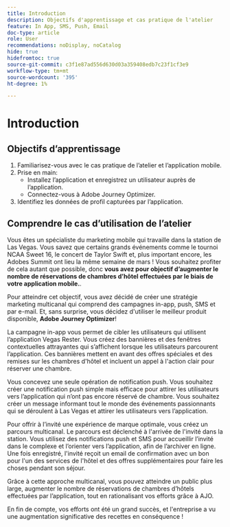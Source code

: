 ```yaml
---
title: Introduction
description: Objectifs d'apprentissage et cas pratique de l'atelier
feature: In App, SMS, Push, Email
doc-type: article
role: User
recommendations: noDisplay, noCatalog
hide: true
hidefromtoc: true
source-git-commit: c3f1e87ad556d630d03a359408edb7c23f1cf3e9
workflow-type: tm+mt
source-wordcount: '395'
ht-degree: 1%

---
```



# Introduction

## Objectifs d’apprentissage

1. Familiarisez-vous avec le cas pratique de l’atelier et l’application mobile.
2. Prise en main:
   * Installez l’application et enregistrez un utilisateur auprès de l’application.
   * Connectez-vous à Adobe Journey Optimizer.
3. Identifiez les données de profil capturées par l’application.

## Comprendre le cas d’utilisation de l’atelier

Vous êtes un spécialiste du marketing mobile qui travaille dans la station de Las Vegas. Vous savez que certains grands événements comme le tournoi NCAA Sweet 16, le concert de Taylor Swift et, plus important encore, les Adobes Summit ont lieu la même semaine de mars ! Vous souhaitez profiter de cela autant que possible, donc **vous avez pour objectif d’augmenter le nombre de réservations de chambres d’hôtel effectuées par le biais de votre application mobile.**.

Pour atteindre cet objectif, vous avez décidé de créer une stratégie marketing multicanal qui comprend des campagnes in-app, push, SMS et par e-mail.  Et, sans surprise, vous décidez d&#39;utiliser le meilleur produit disponible, **Adobe Journey Optimizer**!

La campagne in-app vous permet de cibler les utilisateurs qui utilisent l’application Vegas Rester. Vous créez des bannières et des fenêtres contextuelles attrayantes qui s’affichent lorsque les utilisateurs parcourent l’application. Ces bannières mettent en avant des offres spéciales et des remises sur les chambres d&#39;hôtel et incluent un appel à l&#39;action clair pour réserver une chambre.

Vous concevez une seule opération de notification push. Vous souhaitez créer une notification push simple mais efficace pour attirer les utilisateurs vers l’application qui n’ont pas encore réservé de chambre. Vous souhaitez créer un message informant tout le monde des événements passionnants qui se déroulent à Las Vegas et attirer les utilisateurs vers l’application.

Pour offrir à l’invité une expérience de marque optimale, vous créez un parcours multicanal. Le parcours est déclenché à l&#39;arrivée de l&#39;invité dans la station. Vous utilisez des notifications push et SMS pour accueillir l’invité dans le complexe et l’orienter vers l’application, afin de l’archiver en ligne. Une fois enregistré, l&#39;invité reçoit un email de confirmation avec un bon pour l&#39;un des services de l&#39;hôtel et des offres supplémentaires pour faire les choses pendant son séjour.

Grâce à cette approche multicanal, vous pouvez atteindre un public plus large, augmenter le nombre de réservations de chambres d’hôtels effectuées par l’application, tout en rationalisant vos efforts grâce à AJO.

En fin de compte, vos efforts ont été un grand succès, et l&#39;entreprise a vu une augmentation significative des recettes en conséquence !

